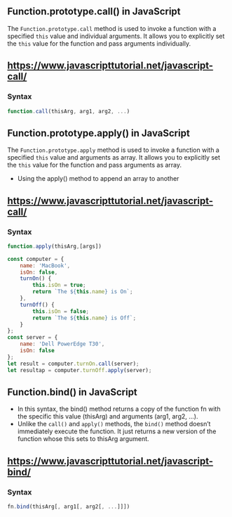 ## Function.prototype.call() in JavaScript

The `Function.prototype.call` method is used to invoke a function with a specified `this` value and individual arguments. It allows you to explicitly set the `this` value for the function and pass arguments individually.

## https://www.javascripttutorial.net/javascript-call/

### Syntax

```javascript
function.call(thisArg, arg1, arg2, ...)
```

## Function.prototype.apply() in JavaScript

The `Function.prototype.apply` method is used to invoke a function with a specified `this` value and arguments as array. It allows you to explicitly set the `this` value for the function and pass arguments as array.

- Using the apply() method to append an array to another

## https://www.javascripttutorial.net/javascript-call/

### Syntax

```javascript
function.apply(thisArg,[args])
```


```javascript
const computer = {
    name: 'MacBook',
    isOn: false,
    turnOn() {
        this.isOn = true;
        return `The ${this.name} is On`;
    },
    turnOff() {
        this.isOn = false;
        return `The ${this.name} is Off`;
    }
};
const server = {
    name: 'Dell PowerEdge T30',
    isOn: false
};
let result = computer.turnOn.call(server);
let resultap = computer.turnOff.apply(server);
```


## Function.bind() in JavaScript

- In this syntax, the bind() method returns a copy of the function fn with the specific this value (thisArg) and arguments (arg1, arg2, …).
- Unlike the `call()` and `apply()` methods, the `bind()` method doesn’t immediately execute the function. It just returns a new version of the function whose this sets to thisArg argument.

## https://www.javascripttutorial.net/javascript-bind/

### Syntax

```javascript
fn.bind(thisArg[, arg1[, arg2[, ...]]])
```